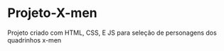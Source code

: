 # Projeto-X-men
Projeto criado com HTML, CSS, E JS para seleção de personagens dos quadrinhos x-men
